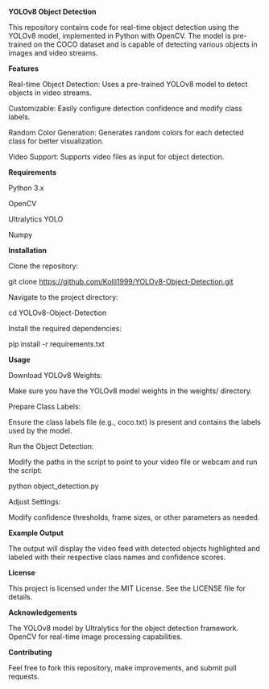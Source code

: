 ****YOLOv8 Object Detection****

This repository contains code for real-time object detection using the YOLOv8 model, implemented in Python with OpenCV. The model is pre-trained on the COCO dataset and is capable of detecting various objects in images and video streams.

**Features**

Real-time Object Detection: Uses a pre-trained YOLOv8 model to detect objects in video streams.

Customizable: Easily configure detection confidence and modify class labels.

Random Color Generation: Generates random colors for each detected class for better visualization.

Video Support: Supports video files as input for object detection.

**Requirements**

Python 3.x

OpenCV

Ultralytics YOLO

Numpy

**Installation**

Clone the repository:

git clone https://github.com/Kolli1999/YOLOv8-Object-Detection.git

Navigate to the project directory:

cd YOLOv8-Object-Detection

Install the required dependencies:

pip install -r requirements.txt

**Usage**

Download YOLOv8 Weights:

Make sure you have the YOLOv8 model weights in the weights/ directory.

Prepare Class Labels:

Ensure the class labels file (e.g., coco.txt) is present and contains the labels used by the model.

Run the Object Detection:

Modify the paths in the script to point to your video file or webcam and run the script:

python object_detection.py

Adjust Settings:

Modify confidence thresholds, frame sizes, or other parameters as needed.

**Example Output**

The output will display the video feed with detected objects highlighted and labeled with their respective class names and confidence scores.

**License**

This project is licensed under the MIT License. See the LICENSE file for details.

**Acknowledgements**

The YOLOv8 model by Ultralytics for the object detection framework.
OpenCV for real-time image processing capabilities.

**Contributing**

Feel free to fork this repository, make improvements, and submit pull requests.
